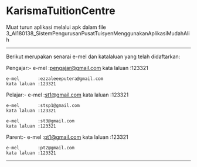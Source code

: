 # KarismaTuitionCentre

Muat turun aplikasi melalui apk dalam file 3_AI180138_SistemPengurusanPusatTuisyenMenggunakanAplikasiMudahAlih

---------------------------------------------------------------------------------------------------------------

Berikut merupakan senarai e-mel dan katalaluan yang telah didaftarkan:

Pengajar:-
	e-mel		:pengajar@gmail.com
	kata laluan	:123321

	e-mel		:ezzaleeeputera@gmail.com
	kata laluan	:123321

Pelajar:-
	e-mel		:st1@gmail.com
	kata laluan	:123321

	e-mel		:stsp1@gmail.com
	kata laluan	:123321

	e-mel		:st3@gmail.com
	kata laluan	:123321

Parent:-
	e-mel		:pt1@gmail.com
	kata laluan	:123321

	e-mel		:pt2@gmail.com
	kata laluan	:123321
-------------------------------------------------------------------------------------------------------------------
